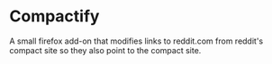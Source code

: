 # Compactify

A small firefox add-on that modifies links to reddit.com from reddit's
compact site so they also point to the compact site.
